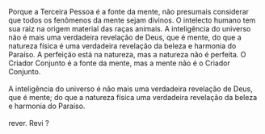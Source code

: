 ﻿Porque a Terceira Pessoa é a fonte da mente, não presumais considerar que todos os fenômenos da mente sejam divinos. O intelecto humano tem sua raiz na origem material das raças animais. A inteligência do universo não é mais uma verdadeira revelação de Deus, que é mente, do que a natureza física é uma verdadeira revelação da beleza e harmonia do Paraíso. A perfeição está na natureza, mas a natureza não é perfeita. O Criador Conjunto é a fonte da mente, mas a mente não é o Criador Conjunto.<BR><BR>A inteligência do universo é não mais uma verdadeira revelação de Deus, que é mente; do que a natureza física uma verdadeira revelação da beleza e harmonia do Paraíso. <BR><BR>rever. Revi ?<BR>